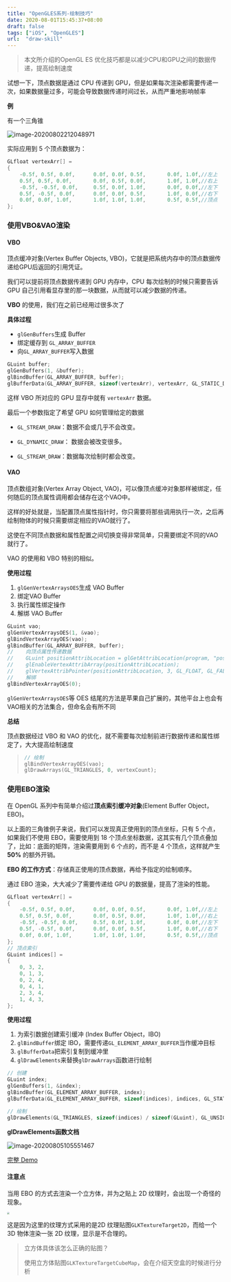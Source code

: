 ```yaml
---
title: "OpenGLES系列-绘制技巧"
date: 2020-08-01T15:45:37+08:00
draft: false
tags: ["iOS", "OpenGLES"]
url:  "draw-skill"
---
```


> 本文所介绍的OpenGL ES 优化技巧都是以减少CPU和GPU之间的数据传递，提高绘制速度

试想一下，顶点数据是通过 CPU 传递到 GPU，但是如果每次渲染都需要传递一次，如果数据量过多，可能会导致数据传递时间过长，从而严重地影响帧率

**例**

有一个三角锥

![image-20200802212048971](https://w-md.imzsy.design/image-20200802212048971.png)

实际应用到 5 个顶点数据为：

```objective-c
GLfloat vertexArr[] =
{
    -0.5f, 0.5f, 0.0f,      0.0f, 0.0f, 0.5f,       0.0f, 1.0f,//左上
    0.5f, 0.5f, 0.0f,       0.0f, 0.5f, 0.0f,       1.0f, 1.0f,//右上
    -0.5f, -0.5f, 0.0f,     0.5f, 0.0f, 1.0f,       0.0f, 0.0f,//左下
    0.5f, -0.5f, 0.0f,      0.0f, 0.0f, 0.5f,       1.0f, 0.0f,//右下
    0.0f, 0.0f, 1.0f,       1.0f, 1.0f, 1.0f,       0.5f, 0.5f,//顶点
};
```

### 使用VBO&VAO渲染

#### VBO

顶点缓冲对象(Vertex Buffer Objects, VBO)，它就是把系统内存中的顶点数据传递给GPU后返回的引用凭证。

我们可以提前将顶点数据传递到 GPU 内存中，CPU 每次绘制的时候只需要告诉 GPU 自己引用看显存里的那一块数据，从而就可以减少数据的传递。

**VBO** 的使用，我们在之前已经用过很多次了

**具体过程**

- `glGenBuffers`生成 Buffer
- 绑定缓存到 `GL_ARRAY_BUFFER`
- 向`GL_ARRAY_BUFFER`写入数据

```objective-c
GLuint buffer;
glGenBuffers(1, &buffer);
glBindBuffer(GL_ARRAY_BUFFER, buffer);
glBufferData(GL_ARRAY_BUFFER, sizeof(vertexArr), vertexArr, GL_STATIC_DRAW);
```

这样 VBO 所对应的 GPU 显存中就有 `vertexArr` 数据。

最后一个参数指定了希望 GPU 如何管理给定的数据

- `GL_STREAM_DRAW`：数据不会或几乎不会改变。

- `GL_DYNAMIC_DRAW`： 数据会被改变很多。

- `GL_STREAM_DRAW`：数据每次绘制时都会改变。

#### VAO

顶点数组对象(Vertex Array Object, VAO)，可以像顶点缓冲对象那样被绑定，任何随后的顶点属性调用都会储存在这个VAO中。

这样的好处就是，当配置顶点属性指针时，你只需要将那些调用执行一次，之后再绘制物体的时候只需要绑定相应的VAO就行了。

这使在不同顶点数据和属性配置之间切换变得非常简单，只需要绑定不同的VAO就行了。

VAO 的使用和 VBO 特别的相似。

**使用过程**

1.  `glGenVertexArraysOES`生成 VAO Buffer
2.  绑定VAO Buffer
3.  执行属性绑定操作
4.  解绑 VAO Buffer

```objective-c
GLuint vao;
glGenVertexArraysOES(1, &vao);
glBindVertexArrayOES(vao);
glBindBuffer(GL_ARRAY_BUFFER, buffer);
//    向顶点属性传递数据
//    GLuint positionAttribLocation = glGetAttribLocation(program, "position");
//    glEnableVertexAttribArray(positionAttribLocation);
//    glVertexAttribPointer(positionAttribLocation, 3, GL_FLOAT, GL_FALSE, sizeof(GL_FLOAT) * 8, (GLfloat *)NULL);
//    解绑
glBindVertexArrayOES(0);
```

`glGenVertexArraysOES`等 OES 结尾的方法是苹果自己扩展的，其他平台上也会有VAO相关的方法集合，但命名会有所不同

**总结**

顶点数据经过 VBO 和 VAO 的优化，就不需要每次绘制前进行数据传递和属性绑定了，大大提高绘制速度

> ```objective-c
> // 绘制
> glBindVertexArrayOES(vao);
> glDrawArrays(GL_TRIANGLES, 0, vertexCount);
> ```

### 使用EBO渲染

在 OpenGL 系列中有简单介绍过**顶点索引缓冲对象**(Element Buffer Object，EBO)。

以上面的三角锥例子来说，我们可以发现真正使用到的顶点坐标，只有 5 个点，如果我们不使用 EBO，需要使用到 18 个顶点坐标数据，这其实有几个顶点叠加了，比如：底面的矩阵，渲染需要用到 6 个点的，而不是 4 个顶点，这样就产生 **50%** 的额外开销。

**EBO 的工作方式**：存储真正使用的顶点数据，再给予指定的绘制顺序。

通过 EBO 渲染，大大减少了需要传递给 GPU 的数据量，提高了渲染的性能。

```objective-c
GLfloat vertexArr[] =
{
    -0.5f, 0.5f, 0.0f,      0.0f, 0.0f, 0.5f,       0.0f, 1.0f,//左上
    0.5f, 0.5f, 0.0f,       0.0f, 0.5f, 0.0f,       1.0f, 1.0f,//右上
    -0.5f, -0.5f, 0.0f,     0.5f, 0.0f, 1.0f,       0.0f, 0.0f,//左下
    0.5f, -0.5f, 0.0f,      0.0f, 0.0f, 0.5f,       1.0f, 0.0f,//右下
    0.0f, 0.0f, 1.0f,       1.0f, 1.0f, 1.0f,       0.5f, 0.5f,//顶点
};
// 顶点索引
GLuint indices[] =
{
    0, 3, 2,
    0, 1, 3,
    0, 2, 4,
    0, 4, 1,
    2, 3, 4,
    1, 4, 3,
};
```

**使用过程**

1. 为索引数据创建索引缓冲 (Index Buffer Object，IBO)
2. `glBindBuffer`绑定 IBO，需要传递`GL_ELEMENT_ARRAY_BUFFER`当作缓冲目标
3. `glBufferData`把索引复制到缓冲里
4. `glDrawElements`来替换`glDrawArrays`函数进行绘制

```objective-c
// 创建
GLuint index;
glGenBuffers(1, &index);
glBindBuffer(GL_ELEMENT_ARRAY_BUFFER, index);
glBufferData(GL_ELEMENT_ARRAY_BUFFER, sizeof(indices), indices, GL_STATIC_DRAW);

// 绘制
glDrawElements(GL_TRIANGLES, sizeof(indices) / sizeof(GLuint), GL_UNSIGNED_INT, 0);
```

**glDrawElements函数文档**

![image-20200805105551467](https://w-md.imzsy.design/image-20200805105551467.png)

[完整 Demo](https://github.com/dev-jw/Learning-OpenGL-ES)

#### 注意点

当用 EBO 的方式去渲染一个立方体，并为之贴上 2D 纹理时，会出现一个奇怪的现象。

<img src="https://w-md.imzsy.design/Simulator" style="zoom:30%" />

这是因为这里的纹理方式采用的是2D 纹理贴图`GLKTextureTarget2D`，而给一个 3D 物体渲染一张 2D 纹理，显示是不合理的。

> 立方体具体该怎么正确的贴图？
>
> 使用立方体贴图`GLKTextureTargetCubeMap`，会在介绍天空盒的时候进行分析


